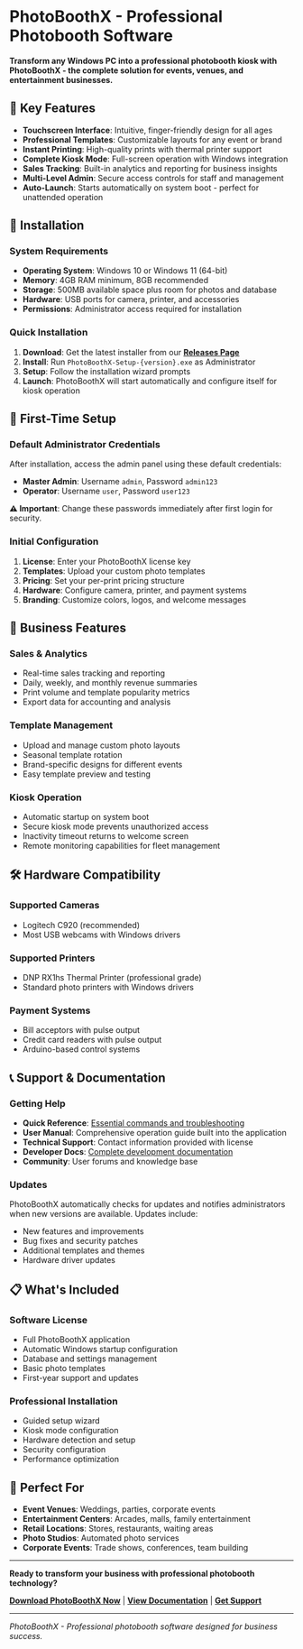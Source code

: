 # PhotoBoothX - Professional Photobooth Software

**Transform any Windows PC into a professional photobooth kiosk with PhotoBoothX - the complete solution for events, venues, and entertainment businesses.**

## 🎯 Key Features

- **Touchscreen Interface**: Intuitive, finger-friendly design for all ages
- **Professional Templates**: Customizable layouts for any event or brand
- **Instant Printing**: High-quality prints with thermal printer support
- **Complete Kiosk Mode**: Full-screen operation with Windows integration
- **Sales Tracking**: Built-in analytics and reporting for business insights
- **Multi-Level Admin**: Secure access controls for staff and management
- **Auto-Launch**: Starts automatically on system boot - perfect for unattended operation

## 🚀 Installation

### System Requirements
- **Operating System**: Windows 10 or Windows 11 (64-bit)
- **Memory**: 4GB RAM minimum, 8GB recommended
- **Storage**: 500MB available space plus room for photos and database
- **Hardware**: USB ports for camera, printer, and accessories
- **Permissions**: Administrator access required for installation

### Quick Installation
1. **Download**: Get the latest installer from our [**Releases Page**](../../releases/latest)
2. **Install**: Run `PhotoBoothX-Setup-{version}.exe` as Administrator
3. **Setup**: Follow the installation wizard prompts
4. **Launch**: PhotoBoothX will start automatically and configure itself for kiosk operation

## 🔐 First-Time Setup

### Default Administrator Credentials
After installation, access the admin panel using these default credentials:

- **Master Admin**: Username `admin`, Password `admin123`
- **Operator**: Username `user`, Password `user123`

**⚠️ Important**: Change these passwords immediately after first login for security.

### Initial Configuration
1. **License**: Enter your PhotoBoothX license key
2. **Templates**: Upload your custom photo templates
3. **Pricing**: Set your per-print pricing structure
4. **Hardware**: Configure camera, printer, and payment systems
5. **Branding**: Customize colors, logos, and welcome messages

## 💼 Business Features

### Sales & Analytics
- Real-time sales tracking and reporting
- Daily, weekly, and monthly revenue summaries
- Print volume and template popularity metrics
- Export data for accounting and analysis

### Template Management
- Upload and manage custom photo layouts
- Seasonal template rotation
- Brand-specific designs for different events
- Easy template preview and testing

### Kiosk Operation
- Automatic startup on system boot
- Secure kiosk mode prevents unauthorized access
- Inactivity timeout returns to welcome screen
- Remote monitoring capabilities for fleet management

## 🛠️ Hardware Compatibility

### Supported Cameras
- Logitech C920 (recommended)
- Most USB webcams with Windows drivers

### Supported Printers
- DNP RX1hs Thermal Printer (professional grade)
- Standard photo printers with Windows drivers

### Payment Systems
- Bill acceptors with pulse output
- Credit card readers with pulse output
- Arduino-based control systems

## 📞 Support & Documentation

### Getting Help
- **Quick Reference**: [Essential commands and troubleshooting](docs/quick-reference.md)
- **User Manual**: Comprehensive operation guide built into the application
- **Technical Support**: Contact information provided with license
- **Developer Docs**: [Complete development documentation](docs/)
- **Community**: User forums and knowledge base

### Updates
PhotoBoothX automatically checks for updates and notifies administrators when new versions are available. Updates include:
- New features and improvements
- Bug fixes and security patches
- Additional templates and themes
- Hardware driver updates

## 📋 What's Included

### Software License
- Full PhotoBoothX application
- Automatic Windows startup configuration
- Database and settings management
- Basic photo templates
- First-year support and updates

### Professional Installation
- Guided setup wizard
- Kiosk mode configuration
- Hardware detection and setup
- Security configuration
- Performance optimization

## 🌟 Perfect For

- **Event Venues**: Weddings, parties, corporate events
- **Entertainment Centers**: Arcades, malls, family entertainment
- **Retail Locations**: Stores, restaurants, waiting areas
- **Photo Studios**: Automated photo services
- **Corporate Events**: Trade shows, conferences, team building

---

**Ready to transform your business with professional photobooth technology?**

[**Download PhotoBoothX Now**](../../releases/latest) | [**View Documentation**](docs/) | [**Get Support**](../../issues)

---

*PhotoBoothX - Professional photobooth software designed for business success.*